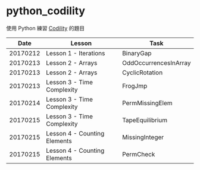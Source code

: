 # python_codility

使用 Python 練習 [Codility][co] 的題目

| Date | Lesson | Task |
| ------ | ------ | ------ |
| 20170212 | Lesson 1 - Iterations | BinaryGap |
| 20170213 | Lesson 2 - Arrays | OddOccurrencesInArray |
| 20170213 | Lesson 2 - Arrays | CyclicRotation |
| 20170213 | Lesson 3 - Time Complexity | FrogJmp |
| 20170214 | Lesson 3 - Time Complexity | PermMissingElem |
| 20170215 | Lesson 3 - Time Complexity | TapeEquilibrium |
| 20170215 | Lesson 4 - Counting Elements | MissingInteger |
| 20170215 | Lesson 4 - Counting Elements | PermCheck |

[co]: <https://codility.com/programmers/>